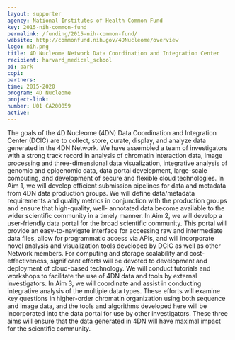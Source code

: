```yaml
---
layout: supporter
agency: National Institutes of Health Common Fund
key: 2015-nih-common-fund
permalink: /funding/2015-nih-common-fund/
website: http://commonfund.nih.gov/4DNucleome/overview
logo: nih.png
title: 4D Nucleome Network Data Coordination and Integration Center
recipient: harvard_medical_school
pi: park
copi: 
partners: 
time: 2015-2020
program: 4D Nucleome
project-link: 
number: U01 CA200059
active: 
---
```

The goals of the 4D Nucleome (4DN) Data Coordination and Integration Center (DCIC) are to collect, store, curate, display, and analyze data generated in the 4DN Network. We have assembled a team of investigators with a strong track record in analysis of chromatin interaction data, image processing and three-dimensional data visualization, integrative analysis of genomic and epigenomic data, data portal development, large-scale computing, and development of secure and flexible cloud technologies. In Aim 1, we will develop efficient submission pipelines for data and metadata from 4DN data production groups. We will define data/metadata requirements and quality metrics in conjunction with the production groups and ensure that high-quality, well- annotated data become available to the wider scientific community in a timely manner. In Aim 2, we will develop a user-friendly data portal for the broad scientific community. This portal will provide an easy-to-navigate interface for accessing raw and intermediate data files, allow for programmatic access via APIs, and will incorporate novel analysis and visualization tools developed by DCIC as well as other Network members. For computing and storage scalability and cost-effectiveness, significant efforts will be devoted to development and deployment of cloud-based technology. We will conduct tutorials and workshops to facilitate the use of 4DN data and tools by external investigators. In Aim 3, we will coordinate and assist in conducting integrative analysis of the multiple data types. These efforts will examine key questions in higher-order chromatin organization using both sequence and image data, and the tools and algorithms developed here will be incorporated into the data portal for use by other investigators. These three aims will ensure that the data generated in 4DN will have maximal impact for the scientific community.
